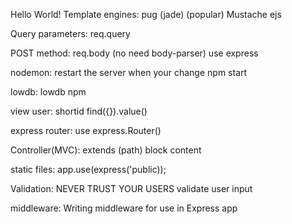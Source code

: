 Hello World!
Template engines: pug (jade) (popular)
                  Mustache
                  ejs

Query parameters: req.query

POST method: req.body (no need body-parser)
             use express 

nodemon: restart the server when your change
         npm start
    
lowdb: lowdb npm

view user: shortid
           find({}).value()

express router: use express.Router()

Controller(MVC): extends (path)
                 block content

static files: app.use(express('public));

Validation: NEVER TRUST YOUR USERS
            validate user input

middleware: Writing middleware for use in Express app
            
    
